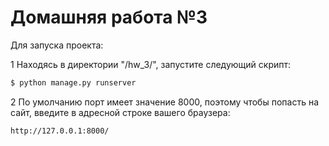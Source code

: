Домашняя работа №3
========================
Для запуска проекта:

1 Находясь в директории "/hw_3/", запустите следующий скрипт:
```bash
$ python manage.py runserver
```

2 По умолчанию порт имеет значение 8000, поэтому чтобы попасть на сайт, введите в адресной строке вашего браузера:
```
http://127.0.0.1:8000/
```